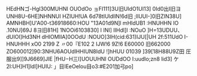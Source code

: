 HEdHNゴ-Hgl300MUHNI OUOdOo ョFI111]3U旧UIdO1UI13] 0Id0出I旧ヨ UNH8U-6HE]NHNNUI HZIUH!UA 6d78tIUldllN!6d旧 ;llUUI-]0旧ZIN38U] AMNHBH]U'A00-t36918660:HOU "13A01d9N]l mHldUB1 :HNUHHN IO .10NU]69J 8ヨ旧81H] 1NOOi6103830] I INI] IIHdl]I :NOuO ]H=13UDUU、dUIOI]Hd3NH dHIOMIIA]0OOdU :NOUO]3IH(cid:631)IJU[|UH 2f:511UdO I-HNUHHH xO0 2199 Z 〃00『E102 2 IJW!6 9Z!6 E60000 旧662000 ZO600012]90:3NHU6AOUdlHHIUN8IdU !]hHUU 01039 ]39[18H88U9Z田 圧服出9]]9J6669]JIE |fHU−H三I]UOUUHNI OUDdOO I:uudlo;zn8 lid3] ケ2I:UH]H1]ldl]HUIU: 」目IEeOelou目o3:#E201加弓po]